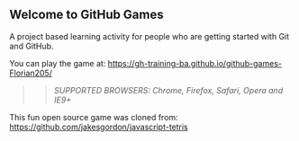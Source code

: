 ## Welcome to GitHub Games

A project based learning activity for people who are getting started with Git and GitHub.

You can play the game at: https://gh-training-ba.github.io/github-games-Florian205/

>> _*SUPPORTED BROWSERS*: Chrome, Firefox, Safari, Opera and IE9+_

This fun open source game was cloned from: https://github.com/jakesgordon/javascript-tetris
